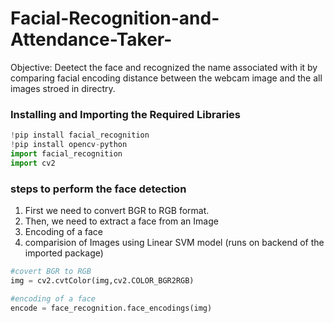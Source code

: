 # Facial-Recognition-and-Attendance-Taker-

Objective: Deetect the face and recognized the name associated with it by comparing facial encoding distance between the webcam image and the all images stroed in directry. 

### Installing and Importing the Required Libraries ### 

```python 
!pip install facial_recognition
!pip install opencv-python
import facial_recognition 
import cv2
```

### steps to perform the face detection ###

1. First we need to convert BGR to RGB format.
2. Then, we need to extract a face from an Image
3. Encoding of a face 
4. comparision of Images using Linear SVM model (runs on backend of the imported package)

```python
#covert BGR to RGB
img = cv2.cvtColor(img,cv2.COLOR_BGR2RGB)
```
```python
#encoding of a face
encode = face_recognition.face_encodings(img)
```

